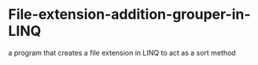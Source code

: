 # File-extension-addition-grouper-in-LINQ
a program that creates a file extension in LINQ to act as a sort method
